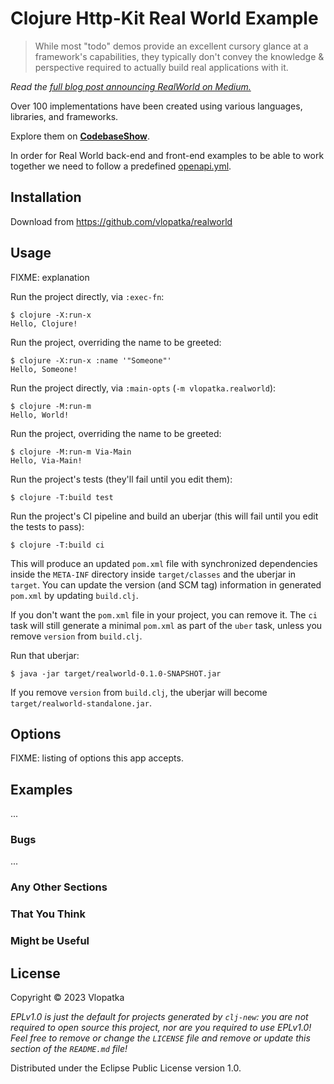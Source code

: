 # Clojure Http-Kit Real World Example

> While most "todo" demos provide an excellent cursory glance at a framework's capabilities, they typically don't convey the knowledge & perspective required to actually build real applications with it.

*Read the [full blog post announcing RealWorld on Medium.](https://medium.com/@ericsimons/introducing-realworld-6016654d36b5)*

Over 100 implementations have been created using various languages, libraries, and frameworks.

Explore them on [**CodebaseShow**](https://codebase.show/projects/realworld).

In order for Real World back-end and front-end examples to be able to work together we need to follow a predefined [openapi.yml](https://github.com/gothinkster/realworld/blob/main/api/openapi.yml).


## Installation

Download from https://github.com/vlopatka/realworld

## Usage

FIXME: explanation

Run the project directly, via `:exec-fn`:

    $ clojure -X:run-x
    Hello, Clojure!

Run the project, overriding the name to be greeted:

    $ clojure -X:run-x :name '"Someone"'
    Hello, Someone!

Run the project directly, via `:main-opts` (`-m vlopatka.realworld`):

    $ clojure -M:run-m
    Hello, World!

Run the project, overriding the name to be greeted:

    $ clojure -M:run-m Via-Main
    Hello, Via-Main!

Run the project's tests (they'll fail until you edit them):

    $ clojure -T:build test

Run the project's CI pipeline and build an uberjar (this will fail until you edit the tests to pass):

    $ clojure -T:build ci

This will produce an updated `pom.xml` file with synchronized dependencies inside the `META-INF`
directory inside `target/classes` and the uberjar in `target`. You can update the version (and SCM tag)
information in generated `pom.xml` by updating `build.clj`.

If you don't want the `pom.xml` file in your project, you can remove it. The `ci` task will
still generate a minimal `pom.xml` as part of the `uber` task, unless you remove `version`
from `build.clj`.

Run that uberjar:

    $ java -jar target/realworld-0.1.0-SNAPSHOT.jar

If you remove `version` from `build.clj`, the uberjar will become `target/realworld-standalone.jar`.

## Options

FIXME: listing of options this app accepts.

## Examples

...

### Bugs

...

### Any Other Sections
### That You Think
### Might be Useful

## License

Copyright © 2023 Vlopatka

_EPLv1.0 is just the default for projects generated by `clj-new`: you are not_
_required to open source this project, nor are you required to use EPLv1.0!_
_Feel free to remove or change the `LICENSE` file and remove or update this_
_section of the `README.md` file!_

Distributed under the Eclipse Public License version 1.0.
